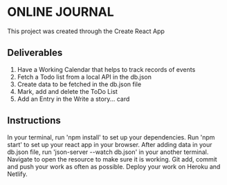 # ONLINE JOURNAL

This project was created through the Create React App

<h2>Deliverables</h2>

<ol><li>Have a Working Calendar that helps to track records of events</li><li>Fetch a Todo list from a local API in the db.json</li><li>Create data to be fetched in the db.json file</li><li>Mark, add and delete the ToDo List</li><li>Add an Entry in the Write a story... card</li></ol>

<h2>Instructions</h2>

In your terminal, run 'npm install' to set up your dependencies. Run 'npm start' to set up your react app in your browser. After adding data in your db.json file, run 'json-server --watch db.json' in your another terminal. Navigate to open the resource to make sure it is working. Git add, commit and push your work as often as possible. Deploy your work on Heroku and Netlify.


